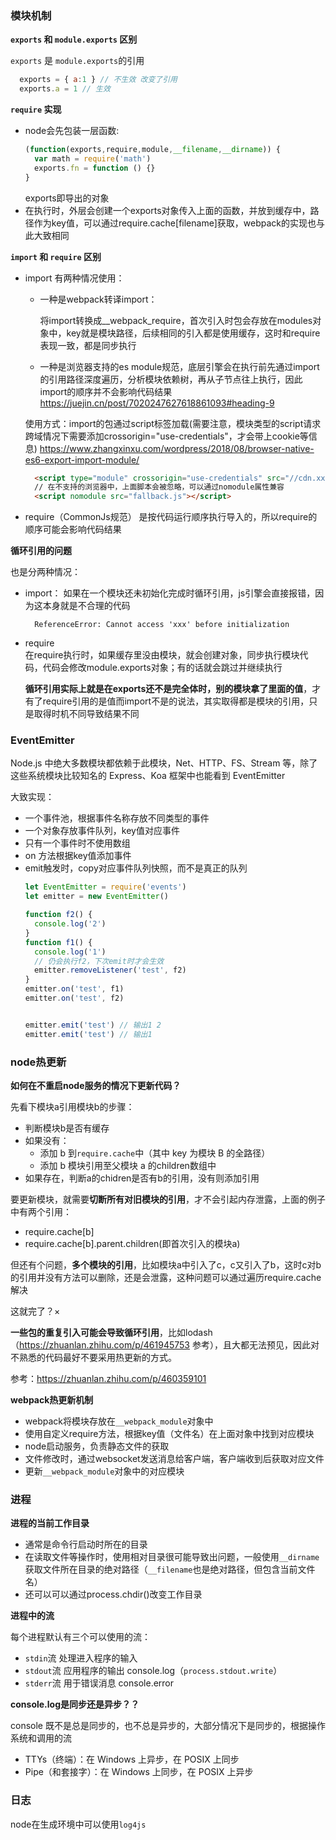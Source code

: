 ### 模块机制

**`exports` 和 `module.exports` 区别**

  `exports` 是 `module.exports`的引用
  ```javascript
    exports = { a:1 } // 不生效 改变了引用
    exports.a = 1 // 生效

  ```

**`require` 实现**
- node会先包装一层函数:
  ```javascript
  (function(exports,require,module,__filename,__dirname)) {
    var math = require('math')
    exports.fn = function () {}
  }
  ```
  exports即导出的对象
- 在执行时，外层会创建一个exports对象传入上面的函数，并放到缓存中，路径作为key值，可以通过require.cache[filename]获取，webpack的实现也与此大致相同

**`import` 和 `require` 区别**

- import 有两种情况使用：
  - 一种是webpack转译import：
    
    将import转换成__webpack_require，首次引入时包会存放在modules对象中，key就是模块路径，后续相同的引入都是使用缓存，这时和require表现一致，都是同步执行

  - 一种是浏览器支持的es module规范，底层引擎会在执行前先通过import的引用路径深度遍历，分析模块依赖树，再从子节点往上执行，因此import的顺序并不会影响代码结果
  https://juejin.cn/post/7020247627618861093#heading-9
  
  使用方式：import的包通过script标签加载(需要注意，模块类型的script请求跨域情况下需要添加crossorigin="use-credentials"，才会带上cookie等信息)
  https://www.zhangxinxu.com/wordpress/2018/08/browser-native-es6-export-import-module/
  ```html
    <script type="module" crossorigin="use-credentials" src="//cdn.xxx.com/.../1.mjs"></script>
    // 在不支持的浏览器中，上面脚本会被忽略，可以通过nomodule属性兼容
    <script nomodule src="fallback.js"></script>
  ```
- require（CommonJs规范） 是按代码运行顺序执行导入的，所以require的顺序可能会影响代码结果

**循环引用的问题**

也是分两种情况：
- import：
  如果在一个模块还未初始化完成时循环引用，js引擎会直接报错，因为这本身就是不合理的代码
  ```
    ReferenceError: Cannot access 'xxx' before initialization
  ```
- require    
  在require执行时，如果缓存里没由模块，就会创建对象，同步执行模块代码，代码会修改module.exports对象；有的话就会跳过并继续执行
  
  **循环引用实际上就是在exports还不是完全体时，别的模块拿了里面的值**，才有了require引用的是值而import不是的说法，其实取得都是模块的引用，只是取得时机不同导致结果不同
### EventEmitter
Node.js 中绝大多数模块都依赖于此模块，Net、HTTP、FS、Stream 等，除了这些系统模块比较知名的 Express、Koa 框架中也能看到 EventEmitter


大致实现：
- 一个事件池，根据事件名称存放不同类型的事件
- 一个对象存放事件队列，key值对应事件
- 只有一个事件时不使用数组
- on 方法根据key值添加事件
- emit触发时，copy对应事件队列快照，而不是真正的队列
  ```javascript
  let EventEmitter = require('events')
  let emitter = new EventEmitter()

  function f2() {
    console.log('2')
  }
  function f1() {
    console.log('1')
    // 仍会执行f2，下次emit时才会生效
    emitter.removeListener('test', f2)
  }
  emitter.on('test', f1)
  emitter.on('test', f2)


  emitter.emit('test') // 输出1 2
  emitter.emit('test') // 输出1
  ```

### node热更新
**如何在不重启node服务的情况下更新代码？**

先看下模块a引用模块b的步骤：
- 判断模块b是否有缓存
- 如果没有：
  - 添加 b 到`require.cache`中（其中 key 为模块 B 的全路径）
  - 添加 b 模块引用至父模块 a 的children数组中
- 如果存在，判断a的chidren是否有b的引用，没有则添加引用


要更新模块，就需要**切断所有对旧模块的引用**，才不会引起内存泄露，上面的例子中有两个引用：
- require.cache[b]
- require.cache[b].parent.children(即首次引入的模块a)

但还有个问题，**多个模块的引用**，比如模块a中引入了c，c又引入了b，这时c对b的引用并没有方法可以删除，还是会泄露，这种问题可以通过遍历require.cache解决

这就完了？×

**一些包的重复引入可能会导致循环引用**，比如lodash（https://zhuanlan.zhihu.com/p/461945753 参考），且大都无法预见，因此对不熟悉的代码最好不要采用热更新的方式。

参考：https://zhuanlan.zhihu.com/p/460359101

**webpack热更新机制**

- webpack将模块存放在`__webpack_module`对象中
- 使用自定义require方法，根据key值（文件名）在上面对象中找到对应模块
- node启动服务，负责静态文件的获取
- 文件修改时，通过websocket发送消息给客户端，客户端收到后获取对应文件
- 更新`__webpack_module`对象中的对应模块


### 进程

**进程的当前工作目录**

- 通常是命令行启动时所在的目录
- 在读取文件等操作时，使用相对目录很可能导致出问题，一般使用`__dirname`获取文件所在目录的绝对路径（`__filename`也是绝对路径，但包含当前文件名）
- 还可以可以通过process.chdir()改变工作目录

**进程中的流**

每个进程默认有三个可以使用的流：
- `stdin`流 处理进入程序的输入
- `stdout`流 应用程序的输出 console.log（`process.stdout.write`）
- `stderr`流 用于错误消息 console.error

**console.log是同步还是异步？？**

console 既不是总是同步的，也不总是异步的，大部分情况下是同步的，根据操作系统和调用的流
- TTYs（终端）：在 Windows 上异步，在 POSIX 上同步
- Pipe（和套接字）：在 Windows 上同步，在 POSIX 上异步

### 日志

node在生成环境中可以使用`log4js`
